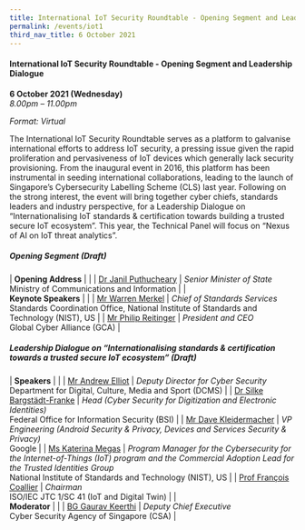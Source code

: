 ```yaml
---
title: International IoT Security Roundtable - Opening Segment and Leadership Dialogue
permalink: /events/iot1
third_nav_title: 6 October 2021
---
```

#### **International IoT Security Roundtable - Opening Segment and Leadership Dialogue**

**6 October 2021 (Wednesday)**  
*8.00pm – 11.00pm*

*Format: Virtual*

The International IoT Security Roundtable serves as a platform to galvanise international efforts to address IoT security, a pressing issue given the rapid proliferation and pervasiveness of IoT devices which generally lack security provisioning. From the inaugural event in 2016, this platform has been instrumental in seeding international collaborations, leading to the launch of Singapore’s Cybersecurity Labelling Scheme (CLS) last year. Following on the strong interest, the event will bring together cyber chiefs, standards leaders and industry perspective, for a Leadership Dialogue on “Internationalising IoT standards & certification towards building a trusted secure IoT ecosystem”. This year, the Technical Panel will focus on “Nexus of AI on IoT threat analytics”.

##### **Opening Segment (Draft)**

| **Opening Address**      |                               |
| [Dr Janil Puthucheary](https://csa-sicw1-staging.netlify.app/janil-puthucheary) | *Senior Minister of State*<br>Ministry of Communications and Information    |
| <br> **Keynote Speakers**     |                               |
| [Mr Warren Merkel](https://csa-sicw1-staging.netlify.app/speaker-warren-merkel)     | *Chief of Standards Services*<br>Standards Coordination Office, National Institute of Standards and Technology (NIST), US |
| [Mr Philip Reitinger](https://csa-sicw1-staging.netlify.app/speaker-philip-reitinger)  | *President and CEO*<br>Global Cyber Alliance (GCA)           |

##### **Leadership Dialogue on “Internationalising standards & certification towards a trusted secure IoT ecosystem” (Draft)**

| **Speakers**                  |                                                                                                                                                      |
| [Mr Andrew Elliot](/speaker-andrew-elliot)          | *Deputy Director for Cyber Security*<br>Department for Digital, Culture, Media and Sport (DCMS)                                                                                                                 |
| [Dr Silke Bargstädt-Franke](/speaker-silke-b-f) | *Head (Cyber Security for Digitization and Electronic Identities)*<br> Federal Office for Information Security (BSI)                                                                                   |
| [Mr Dave Kleidermacher](/speaker-d-kleidermacher)     | *VP Engineering (Android Security & Privacy, Devices and Services Security & Privacy)*<br>Google                                                            |
| [Ms Katerina Megas](/speaker-kat-megas)         | *Program Manager for the Cybersecurity for the Internet-of-Things (IoT) program and the Commercial Adoption Lead for the Trusted Identities Group*<br>National Institute of Standards and Technology (NIST), US |
| [Prof François Coallier](/speaker-f-coallier)    | *Chairman*<br>ISO/IEC JTC 1/SC 41 (IoT and Digital Twin)                                                                                                                                             |
| <br> **Moderator**                 |                                                                                                                                                      |
| [BG Gaurav Keerthi](/speaker-gaurav-k)         | *Deputy Chief Executive*<br>Cyber Security Agency of Singapore (CSA)                                                                                                                 |